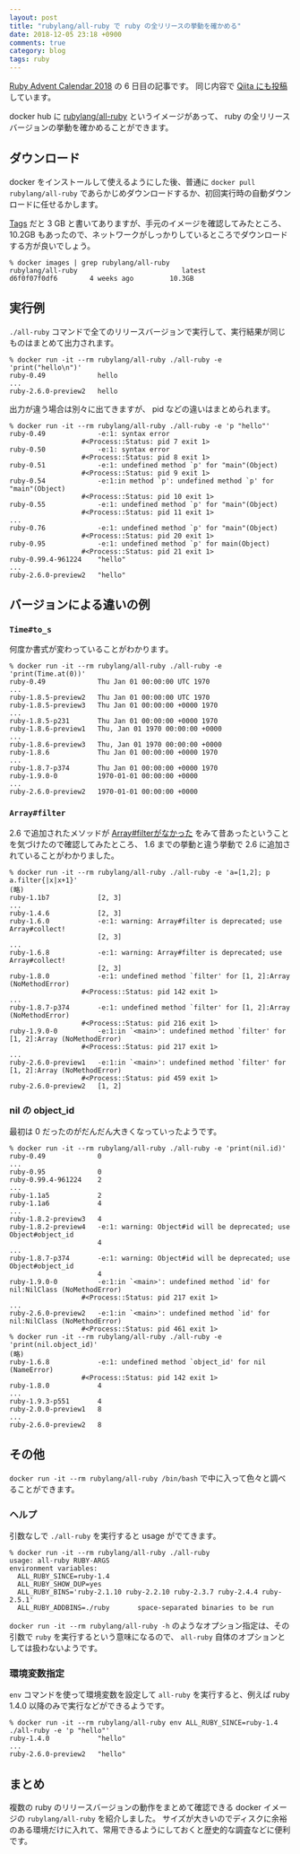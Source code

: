 ```yaml
---
layout: post
title: "rubylang/all-ruby で ruby の全リリースの挙動を確かめる"
date: 2018-12-05 23:18 +0900
comments: true
category: blog
tags: ruby
---
```

[Ruby Advent Calendar 2018](https://qiita.com/advent-calendar/2018/ruby) の 6 日目の記事です。
同じ内容で [Qiita にも投稿](https://qiita.com/znz/items/a2e47adc949af6f495ac) しています。

docker hub に [rubylang/all-ruby](https://hub.docker.com/r/rubylang/all-ruby/) というイメージがあって、 ruby の全リリースバージョンの挙動を確かめることができます。

<!--more-->

## ダウンロード

docker をインストールして使えるようにした後、普通に `docker pull rubylang/all-ruby` であらかじめダウンロードするか、初回実行時の自動ダウンロードに任せるかします。

[Tags](https://hub.docker.com/r/rubylang/all-ruby/tags/) だと 3 GB と書いてありますが、手元のイメージを確認してみたところ、 10.2GB もあったので、ネットワークがしっかりしているところでダウンロードする方が良いでしょう。

```
% docker images | grep rubylang/all-ruby
rubylang/all-ruby                          latest              d6f0f07f0df6        4 weeks ago         10.3GB
```

## 実行例

`./all-ruby` コマンドで全てのリリースバージョンで実行して、実行結果が同じものはまとめて出力されます。

```
% docker run -it --rm rubylang/all-ruby ./all-ruby -e 'print("hello\n")'
ruby-0.49             hello
...
ruby-2.6.0-preview2   hello
```

出力が違う場合は別々に出てきますが、 pid などの違いはまとめられます。

```
% docker run -it --rm rubylang/all-ruby ./all-ruby -e 'p "hello"'
ruby-0.49             -e:1: syntax error
                  #<Process::Status: pid 7 exit 1>
ruby-0.50             -e:1: syntax error
                  #<Process::Status: pid 8 exit 1>
ruby-0.51             -e:1: undefined method `p' for "main"(Object)
                  #<Process::Status: pid 9 exit 1>
ruby-0.54             -e:1:in method `p': undefined method `p' for "main"(Object)
                  #<Process::Status: pid 10 exit 1>
ruby-0.55             -e:1: undefined method `p' for "main"(Object)
                  #<Process::Status: pid 11 exit 1>
...
ruby-0.76             -e:1: undefined method `p' for "main"(Object)
                  #<Process::Status: pid 20 exit 1>
ruby-0.95             -e:1: undefined method `p' for main(Object)
                  #<Process::Status: pid 21 exit 1>
ruby-0.99.4-961224    "hello"
...
ruby-2.6.0-preview2   "hello"
```

## バージョンによる違いの例

### `Time#to_s`

何度か書式が変わっていることがわかります。

```
% docker run -it --rm rubylang/all-ruby ./all-ruby -e 'print(Time.at(0))'
ruby-0.49             Thu Jan 01 00:00:00 UTC 1970
...
ruby-1.8.5-preview2   Thu Jan 01 00:00:00 UTC 1970
ruby-1.8.5-preview3   Thu Jan 01 00:00:00 +0000 1970
...
ruby-1.8.5-p231       Thu Jan 01 00:00:00 +0000 1970
ruby-1.8.6-preview1   Thu, Jan 01 1970 00:00:00 +0000
...
ruby-1.8.6-preview3   Thu, Jan 01 1970 00:00:00 +0000
ruby-1.8.6            Thu Jan 01 00:00:00 +0000 1970
...
ruby-1.8.7-p374       Thu Jan 01 00:00:00 +0000 1970
ruby-1.9.0-0          1970-01-01 00:00:00 +0000
...
ruby-2.6.0-preview2   1970-01-01 00:00:00 +0000
```

### `Array#filter`

2.6 で追加されたメソッドが [Array#filterがなかった](https://qiita.com/ikemo/items/384ed779f11f9fb9a582#arrayfilter%E3%81%8C%E3%81%AA%E3%81%8B%E3%81%A3%E3%81%9F) をみて昔あったということを気づけたので確認してみたところ、 1.6 までの挙動と違う挙動で 2.6 に追加されていることがわかりました。

```
% docker run -it --rm rubylang/all-ruby ./all-ruby -e 'a=[1,2]; p a.filter{|x|x+1}'
(略)
ruby-1.1b7            [2, 3]
...
ruby-1.4.6            [2, 3]
ruby-1.6.0            -e:1: warning: Array#filter is deprecated; use Array#collect!
                      [2, 3]
...
ruby-1.6.8            -e:1: warning: Array#filter is deprecated; use Array#collect!
                      [2, 3]
ruby-1.8.0            -e:1: undefined method `filter' for [1, 2]:Array (NoMethodError)
                  #<Process::Status: pid 142 exit 1>
...
ruby-1.8.7-p374       -e:1: undefined method `filter' for [1, 2]:Array (NoMethodError)
                  #<Process::Status: pid 216 exit 1>
ruby-1.9.0-0          -e:1:in `<main>': undefined method `filter' for [1, 2]:Array (NoMethodError)
                  #<Process::Status: pid 217 exit 1>
...
ruby-2.6.0-preview1   -e:1:in `<main>': undefined method `filter' for [1, 2]:Array (NoMethodError)
                  #<Process::Status: pid 459 exit 1>
ruby-2.6.0-preview2   [1, 2]
```

### nil の object\_id

最初は 0 だったのがだんだん大きくなっていったようです。

```
% docker run -it --rm rubylang/all-ruby ./all-ruby -e 'print(nil.id)'
ruby-0.49             0
...
ruby-0.95             0
ruby-0.99.4-961224    2
...
ruby-1.1a5            2
ruby-1.1a6            4
...
ruby-1.8.2-preview3   4
ruby-1.8.2-preview4   -e:1: warning: Object#id will be deprecated; use Object#object_id
                      4
...
ruby-1.8.7-p374       -e:1: warning: Object#id will be deprecated; use Object#object_id
                      4
ruby-1.9.0-0          -e:1:in `<main>': undefined method `id' for nil:NilClass (NoMethodError)
                  #<Process::Status: pid 217 exit 1>
...
ruby-2.6.0-preview2   -e:1:in `<main>': undefined method `id' for nil:NilClass (NoMethodError)
                  #<Process::Status: pid 461 exit 1>
% docker run -it --rm rubylang/all-ruby ./all-ruby -e 'print(nil.object_id)'
(略)
ruby-1.6.8            -e:1: undefined method `object_id' for nil (NameError)
                  #<Process::Status: pid 142 exit 1>
ruby-1.8.0            4
...
ruby-1.9.3-p551       4
ruby-2.0.0-preview1   8
...
ruby-2.6.0-preview2   8
```

## その他

`docker run -it --rm rubylang/all-ruby /bin/bash` で中に入って色々と調べることができます。

### ヘルプ

引数なしで `./all-ruby` を実行すると usage がでてきます。

```
% docker run -it --rm rubylang/all-ruby ./all-ruby
usage: all-ruby RUBY-ARGS
environment variables:
  ALL_RUBY_SINCE=ruby-1.4
  ALL_RUBY_SHOW_DUP=yes
  ALL_RUBY_BINS='ruby-2.1.10 ruby-2.2.10 ruby-2.3.7 ruby-2.4.4 ruby-2.5.1'
  ALL_RUBY_ADDBINS=./ruby       space-separated binaries to be run
```

`docker run -it --rm rubylang/all-ruby -h` のようなオプション指定は、その引数で `ruby` を実行するという意味になるので、 `all-ruby` 自体のオプションとしては扱わないようです。

### 環境変数指定

`env` コマンドを使って環境変数を設定して `all-ruby` を実行すると、例えば ruby 1.4.0 以降のみで実行などができるようです。

```
% docker run -it --rm rubylang/all-ruby env ALL_RUBY_SINCE=ruby-1.4 ./all-ruby -e 'p "hello"'
ruby-1.4.0            "hello"
...
ruby-2.6.0-preview2   "hello"
```

## まとめ

複数の ruby のリリースバージョンの動作をまとめて確認できる docker イメージの `rubylang/all-ruby` を紹介しました。
サイズが大きいのでディスクに余裕のある環境だけに入れて、常用できるようにしておくと歴史的な調査などに便利です。
